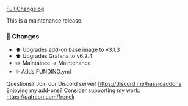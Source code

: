 [Full Changelog][changelog]

This is a maintenance release.

### 🔨  Changes

- :arrow_up: Upgrades add-on base image to v3.1.3
- :arrow_up: Upgrades Grafana to v6.2.4
- :pencil2: Maintaince -> Maintenance
- :sparkles: Adds FUNDING.yml

[changelog]: https://github.com/hassio-addons/addon-grafana/compare/v2.1.4...v2.2.0

Questions? Join our Discord server! https://discord.me/hassioaddons
Enjoying my add-ons? Consider supporting my work: https://patreon.com/frenck